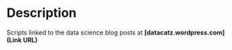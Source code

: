 # Description #

Scripts linked to the data science blog posts at **[datacatz.wordpress.com](Link URL)**